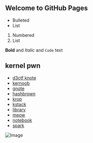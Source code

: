 ## Welcome to GitHub Pages

- Bulleted
- List

1. Numbered
2. List

**Bold** and _Italic_ and `Code` text

## kernel pwn
- [d3ctf knote](./knote.html)
- [kernoob](./kernoob.html)
- [gnote](./gnote.html)
- [hashbrown](./hashbrown.html)
- [krop](./krop.html)
- [kstack](./kstack.html)
- [library](./library.html)
- [meow](./meow.html)
- [notebook](./notebook.html)
- [spark](./spark.html)


![Image](src)

